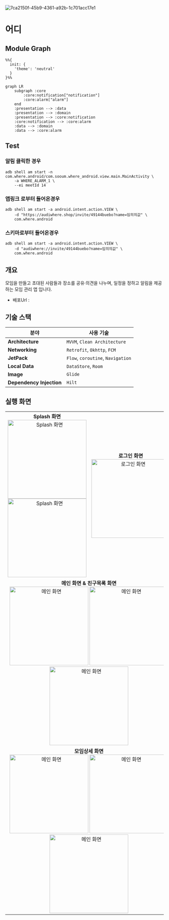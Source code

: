 ![7ca2150f-45b9-4361-a92b-1c701acc17e1](https://github.com/user-attachments/assets/6823c484-3501-420c-a6b5-19a60997f953)


# 어디


## Module Graph

```mermaid
%%{
  init: {
    'theme': 'neutral'
  }
}%%

graph LR
    subgraph :core
        :core:notification["notification"]
        :core:alarm["alarm"]
    end
    :presentation --> :data
    :presentation --> :domain
    :presentation --> :core:notification
    :core:notification --> :core:alarm
    :data --> :domain
    :data --> :core:alarm
```

## Test

### 알림 클릭한 경우

~~~shell
adb shell am start -n com.where.android/com.sooum.where_android.view.main.MainActivity \
    -a WHERE_ALARM_1 \
    --ei meetId 14
~~~

### 앱링크 로부터 들어온경우

~~~shell
adb shell am start -a android.intent.action.VIEW \
    -d "https://audiwhere.shop/invite/49144buebo?name=임의의값" \
    com.where.android
~~~

### 스키마로부터 들어온경우

~~~shell
adb shell am start -a android.intent.action.VIEW \
    -d "audiwhere://invite/49144buebo?name=임의의값" \
    com.where.android
~~~

## 개요
모임을 만들고 초대된 사람들과 장소를 공유·의견을 나누며, 일정을 정하고 알림을 제공하는 모임 관리 앱 입니다.
+ 배포Url : 


## 기술 스택

| 분야             | 사용 기술                        |
|------------------|-----------------------------------|
| **Architecture**     | `MVVM`, `Clean Architecture`   |
| **Networking**     | `Retrofit`, `Okhttp`, `FCM`   |
| **JetPack**     | `Flow`, `coroutine`, `Navigation` |
| **Local Data**     | `DataStore`, `Room`   |
| **Image**     | `Glide`   |
| **Dependency Injection**     | `Hilt`   |


## 실행 화면

<table>
  <tr>
    <td align="center">
      <strong>Splash 화면</strong><br>
      <img src="https://github.com/user-attachments/assets/b6949e17-f2cd-42fb-ae9a-25ff7804d1ea" alt="Splash 화면" width="250"/>
      <img src="https://github.com/user-attachments/assets/b345a614-a964-49f6-a369-2d13262ba199" alt="Splash 화면" width="250"/>
    </td>
    <td align="center">
      <strong>로그인 화면</strong><br>
      <img src="https://github.com/user-attachments/assets/2a55de6e-26d4-41ae-bfe1-77a29bcb0c7a" alt="로그인 화면" width="250"/>
    </td>
  </tr>
  <tr>
    <td align="center" colspan="3">
      <strong>메인 화면 & 친구목록 화면</strong><br>
      <img src="https://github.com/user-attachments/assets/56657715-d916-43af-b256-470bb6d5b4c7" alt="메인 화면" width="250"/>
      <img src="https://github.com/user-attachments/assets/225d8eea-3aca-4b88-bc33-a1910a20bbcc" alt="메인 화면" width="250"/>
      <img src="https://github.com/user-attachments/assets/58c7c474-bd25-46ee-9129-c2cad4669065" alt="메인 화면" width="250"/>
    </td>
  </tr>
 <tr>
    <td align="center" colspan="2">
      <strong>모임상세 화면</strong><br>
      <img src="https://github.com/user-attachments/assets/8b8f3abf-d803-4484-bf3b-9be0de40168b" alt="메인 화면" width="250"/>
      <img src="https://github.com/user-attachments/assets/ed2076ec-4978-4c70-bce0-a77fb2f4ca30" alt="메인 화면" width="250"/>
     <img src="https://github.com/user-attachments/assets/19e6c412-206b-4bcf-87aa-33e84cc9de71" alt="메인 화면" width="250"/>
    </td>
  </tr>
  
</table>

